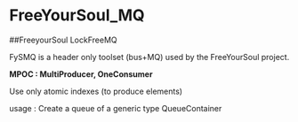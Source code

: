 # FreeYourSoul_MQ
##FreeyourSoul LockFreeMQ 

FySMQ is a header only toolset (bus+MQ) used by the FreeYourSoul project.

**MPOC : MultiProducer, OneConsumer**

Use only atomic indexes (to produce elements)

usage :  Create a queue of a generic type QueueContainer
